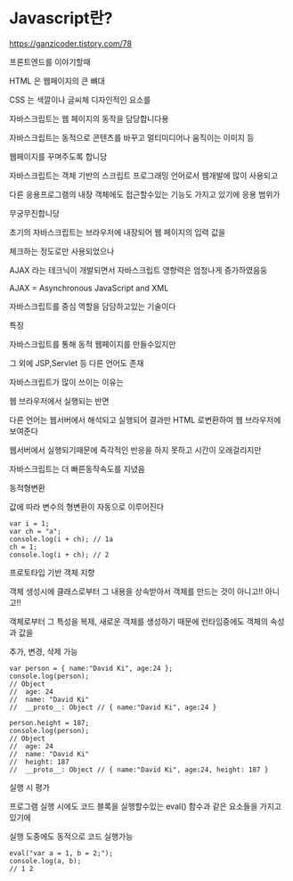 # Javascript란?
https://ganzicoder.tistory.com/78

프론트엔드를 이야기할때 

HTML 은 웹페이지의 큰 뼈대

CSS 는 색깔이나 글씨체 디자인적인 요소를 

자바스크립트는 웹 페이지의 동작을 담당합니다용

 

자바스크립트는 동적으로 콘텐츠를 바꾸고 멀티미디어나 움직이는 이미지  등

웹페이지를 꾸며주도록 합니당

 

자바스크립트는 객체 기반의 스크립트 프로그래밍 언어로서 웹개발에 많이 사용되고

다른 응용프로그램의 내장 객체에도 접근할수있는 기능도 가지고 있기에 응용 범위가

무궁무진합니당

 

초기의 자바스크립트는 브라우저에 내장되어 웹 페이지의 입력 값을 

체크하는 정도로만 사용되었으나

AJAX 라는 테크닉이 개발되면서 자바스크립트 영향력은 엄청나게 증가하였음둥

 

AJAX = Asynchronous JavaScript and XML

자바스크립트를 중심 역할을 담담하고있는 기술이다

 

특징

 

자바스크립트를 통해 동적 웹페이지를 만들수있지만 

그 외에 JSP,Servlet 등 다른 언어도 존재

자바스크립트가 많이 쓰이는 이유는 

웹 브라우저에서 실행되는 반면 

다른 언어는 웹서버에서 해석되고 실행되어 결과만 HTML 로변환하여 웹 브라우저에 보여준다

웹서버에서 실행되기때문에 즉각적인 반응을 하지 못하고 시간이 오래걸리지만

자바스크립트는 더 빠른동작속도를 지녔음

 

동적형변환

값에 따라 변수의 형변환이 자동으로 이루어진다


```
var i = 1;
var ch = "a";
console.log(i + ch); // 1a
ch = 1;
console.log(i + ch); // 2
```

프로토타입 기반 객체 지향

객체 생성시에 클래스로부터 그 내용을 상속받아서 객체를 만드는 것이 아니고!! 아니고!!

객체로부터 그 특성을 복제, 새로운 객체를 생성하기 때문에 런타임중에도 객체의 속성과 값을 

추가, 변경, 삭제 가능

```
var person = { name:"David Ki", age:24 }; 
console.log(person);
// Object
//  age: 24
//  name: "David Ki"
//  __proto__: Object // { name:"David Ki", age:24 }
  
person.height = 187;
console.log(person);
// Object
//  age: 24
//  name: "David Ki"
//  height: 187
//  __proto__: Object // { name:"David Ki", age:24, height: 187 }
```

실행 시 평가

프로그램 실행 시에도 코드 블록을 실행할수있는 eval() 함수과 같은 요소들을 가지고 있기에

실행 도중에도 동적으로 코드 실행가능

```
eval("var a = 1, b = 2;"); 
console.log(a, b);
// 1 2
``` 